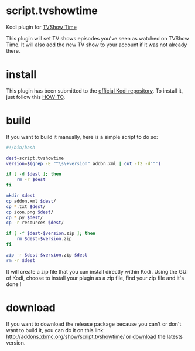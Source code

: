 script.tvshowtime
=================

Kodi plugin for [TVShow Time](http://www.tvshowtime.com)

This plugin will set TV shows episodes you've seen as watched on TVShow Time.
It will also add the new TV show to your account if it was not already there.

install
=======

This plugin has been submitted to the [official Kodi repository](http://addons.xbmc.org/show/script.tvshowtime/). 
To install it, just follow this [HOW-TO](http://kodi.wiki/view/HOW-TO:Install_add-ons).

build
=====

If you want to build it manually, here is a simple script to do so:
```sh
#!/bin/bash

dest=script.tvshowtime
version=$(grep -E "^\s\+version" addon.xml | cut -f2 -d'"')

if [ -d $dest ]; then
    rm -r $dest
fi

mkdir $dest
cp addon.xml $dest/
cp *.txt $dest/
cp icon.png $dest/
cp *.py $dest/
cp -r resources $dest/

if [ -f $dest-$version.zip ]; then
    rm $dest-$version.zip
fi

zip -r $dest-$version.zip $dest
rm -r $dest
````
It will create a zip file that you can install directly within Kodi.
Using the GUI of Kodi, choose to install your plugin as a zip file, find your zip file and it's done !

download
========

If you want to download the release package because you can't or don't want to build it, you can do it on this link:
http://addons.xbmc.org/show/script.tvshowtime/
or
[download](here) the latests version.